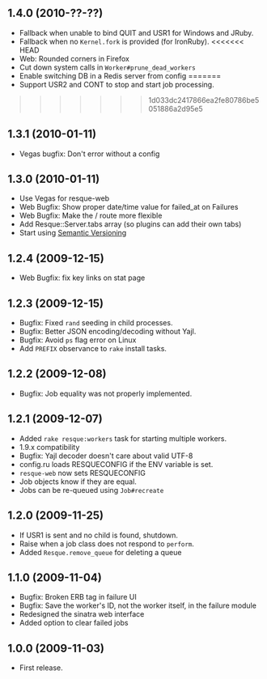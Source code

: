 ## 1.4.0 (2010-??-??)

* Fallback when unable to bind QUIT and USR1 for Windows and JRuby.
* Fallback when no `Kernel.fork` is provided (for IronRuby).
<<<<<<< HEAD
* Web: Rounded corners in Firefox
* Cut down system calls in `Worker#prune_dead_workers`
* Enable switching DB in a Redis server from config
=======
* Support USR2 and CONT to stop and start job processing.
>>>>>>> 1d033dc2417866ea2fe80786be5051886a2d95e5

## 1.3.1 (2010-01-11)

* Vegas bugfix: Don't error without a config

## 1.3.0 (2010-01-11)

* Use Vegas for resque-web
* Web Bugfix: Show proper date/time value for failed_at on Failures
* Web Bugfix: Make the / route more flexible
* Add Resque::Server.tabs array (so plugins can add their own tabs)
* Start using [Semantic Versioning](http://semver.org/)

## 1.2.4 (2009-12-15)

* Web Bugfix: fix key links on stat page

## 1.2.3 (2009-12-15)

* Bugfix: Fixed `rand` seeding in child processes.
* Bugfix: Better JSON encoding/decoding without Yajl.
* Bugfix: Avoid `ps` flag error on Linux
* Add `PREFIX` observance to `rake` install tasks.

## 1.2.2 (2009-12-08)

* Bugfix: Job equality was not properly implemented.

## 1.2.1 (2009-12-07)

* Added `rake resque:workers` task for starting multiple workers.
* 1.9.x compatibility
* Bugfix: Yajl decoder doesn't care about valid UTF-8
* config.ru loads RESQUECONFIG if the ENV variable is set.
* `resque-web` now sets RESQUECONFIG
* Job objects know if they are equal.
* Jobs can be re-queued using `Job#recreate`

## 1.2.0 (2009-11-25)

* If USR1 is sent and no child is found, shutdown.
* Raise when a job class does not respond to `perform`.
* Added `Resque.remove_queue` for deleting a queue

## 1.1.0 (2009-11-04)

* Bugfix: Broken ERB tag in failure UI
* Bugfix: Save the worker's ID, not the worker itself, in the failure module
* Redesigned the sinatra web interface
* Added option to clear failed jobs

## 1.0.0 (2009-11-03)

* First release.
